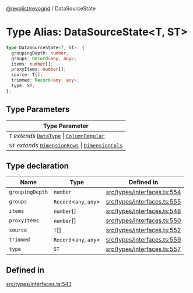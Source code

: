 [@revolist/revogrid](README.md) / DataSourceState

# Type Alias: DataSourceState\<T, ST\>

```ts
type DataSourceState<T, ST>: {
  groupingDepth: number;
  groups: Record<any, any>;
  items: number[];
  proxyItems: number[];
  source: T[];
  trimmed: Record<any, any>;
  type: ST;
};
```

## Type Parameters

| Type Parameter |
| ------ |
| `T` *extends* [`DataType`](TypeAlias.DataType.md) \| [`ColumnRegular`](Interface.ColumnRegular.md) |
| `ST` *extends* [`DimensionRows`](TypeAlias.DimensionRows.md) \| [`DimensionCols`](TypeAlias.DimensionCols.md) |

## Type declaration

| Name | Type | Defined in |
| ------ | ------ | ------ |
| `groupingDepth` | `number` | [src/types/interfaces.ts:554](https://github.com/revolist/revogrid/blob/15bed16e98b0807fadb0bfdae87d4c121f88e09e/src/types/interfaces.ts#L554) |
| `groups` | `Record`\<`any`, `any`\> | [src/types/interfaces.ts:555](https://github.com/revolist/revogrid/blob/15bed16e98b0807fadb0bfdae87d4c121f88e09e/src/types/interfaces.ts#L555) |
| `items` | `number`[] | [src/types/interfaces.ts:548](https://github.com/revolist/revogrid/blob/15bed16e98b0807fadb0bfdae87d4c121f88e09e/src/types/interfaces.ts#L548) |
| `proxyItems` | `number`[] | [src/types/interfaces.ts:550](https://github.com/revolist/revogrid/blob/15bed16e98b0807fadb0bfdae87d4c121f88e09e/src/types/interfaces.ts#L550) |
| `source` | `T`[] | [src/types/interfaces.ts:552](https://github.com/revolist/revogrid/blob/15bed16e98b0807fadb0bfdae87d4c121f88e09e/src/types/interfaces.ts#L552) |
| `trimmed` | `Record`\<`any`, `any`\> | [src/types/interfaces.ts:559](https://github.com/revolist/revogrid/blob/15bed16e98b0807fadb0bfdae87d4c121f88e09e/src/types/interfaces.ts#L559) |
| `type` | `ST` | [src/types/interfaces.ts:557](https://github.com/revolist/revogrid/blob/15bed16e98b0807fadb0bfdae87d4c121f88e09e/src/types/interfaces.ts#L557) |

## Defined in

[src/types/interfaces.ts:543](https://github.com/revolist/revogrid/blob/15bed16e98b0807fadb0bfdae87d4c121f88e09e/src/types/interfaces.ts#L543)
